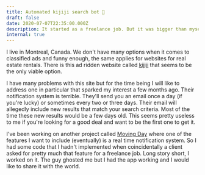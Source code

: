 ```yaml
---
title: Automated kijiji search bot 🤖
draft: false
date: 2020-07-07T22:35:00.000Z
description: It started as a freelance job. But it was bigger than myself...
internal: true
---
```


I live in Montreal, Canada. We don't have many options when it comes to classified ads and funny enough, the same applies for websites for real estate rentals. There is this ad ridden website called [kijiji](kijiji.com) that seems to be the only viable option.

I have many problems with this site but for the time being I will like to address one in particular that sparked my interest a few months ago. Their notification system is terrible. They'll send you an email once a day (if you're lucky) or sometimes every two or three days. Their email will allegedly include new results that match your search criteria. Most of the time these new results would be a few days old. This seems pretty useless to me if you're looking for a good deal and want to be the first one to get it.

I've been working on another project called [Moving Day](https://movingday.netlify.app/) where one of the features I want to include (eventually) is a real time notification system. So I had some code that I hadn't implemented when coincidentally a client asked for pretty much that feature for a freelance job. Long story short, I worked on it. The guy ghosted me but I had the app working and I would like to share it with the world.
